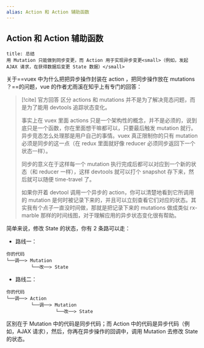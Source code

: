 ```yaml
---
alias: Action 和 Action 辅助函数
---
```


## Action 和 Action 辅助函数

````ad-info
title: 总结
用 Mutation 只能做到同步变更，而 Action 用于实现异步变更<small>（例如，发起 AJAX 请求，在获得数据后变更 State 数据）</small>
````

关于==vuex 中为什么把把异步操作封装在 action ，把同步操作放在 mutations ？==的问题，vue 的作者尤雨溪在知乎上有专门的回答：
​
> [!cite] 官方回答
> 区分 actions 和 mutations 并不是为了解决竞态问题，而是为了能用 devtools 追踪状态变化。
> 
> 事实上在 vuex 里面 actions 只是一个架构性的概念，并不是必须的，说到底只是一个函数，你在里面想干嘛都可以，只要最后触发 mutation 就行。异步竞态怎么处理那是用户自己的事情。vuex 真正限制你的只有 mutation 必须是同步的这一点（在 redux 里面就好像 reducer 必须同步返回下一个状态一样）。
> 
> 同步的意义在于这样每一个 mutation 执行完成后都可以对应到一个新的状态（和 reducer 一样），这样 devtools 就可以打个 snapshot 存下来，然后就可以随便 time-travel 了。
> 
> 如果你开着 devtool 调用一个异步的 action，你可以清楚地看到它所调用的 mutation 是何时被记录下来的，并且可以立刻查看它们对应的状态。其实我有个点子一直没时间做，那就是把记录下来的 mutations 做成类似 rx-marble 那样的时间线图，对于理解应用的异步状态变化很有帮助。

简单来说，修改 State 的状态，你有 2 条路可以走：

- 路线一：

```
你的代码 
└──调──> Mutation 
         └──改──> State
```

- 路线二：

```
你的代码 
└──调──> Action
         └──调──> Mutation 
                  └──改──> State
```

区别在于 Mutation 中的代码是同步代码；而 Action 中的代码是异步代码（例如，AJAX 请求），然后，你再在异步操作的回调中，调用 Mutation 去修改 State 的状态。


